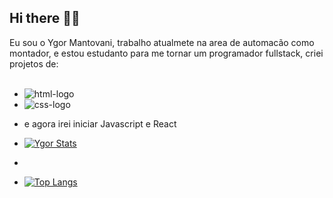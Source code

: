 ## Hi there :battery::smiley:

Eu sou o Ygor Mantovani, trabalho atualmete na area de automacão como montador, e estou estudanto para me tornar um programador fullstack, criei projetos de:
<br>
<br>

- <img src="https://img.shields.io/badge/HTML5-E34F26?style=for-the-badge&logo=html5&logoColor=white" alt="html-logo"/>
- <img src="https://img.shields.io/badge/CSS3-1572B6?style=for-the-badge&logo=css3&logoColor=white" alt="css-logo"/>
- e agora irei iniciar Javascript e React

- [![Ygor Stats](https://github-readme-stats.vercel.app/api?username=ygormantovani)](https://github.com/anuraghazra/github-readme-stats)
- 
- [![Top Langs](https://github-readme-stats.vercel.app/api/top-langs/?username=ygormantovani)](https://github.com/anuraghazra/github-readme-stats)


